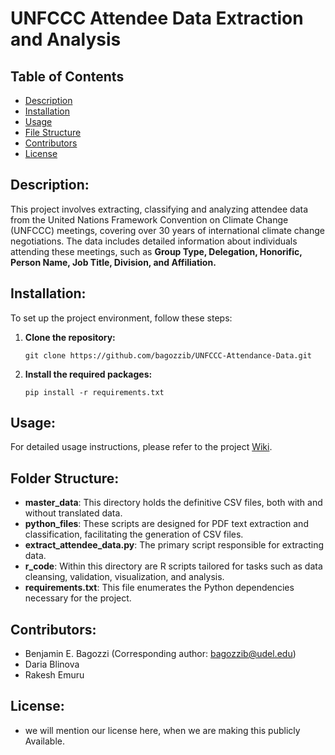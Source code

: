# UNFCCC Attendee Data Extraction and Analysis

## Table of Contents
- [Description](#description)
- [Installation](#installation)
- [Usage](#usage)
- [File Structure](#folder-structure)
- [Contributors](#contributors)
- [License](#license)


## Description:
This project involves extracting, classifying and analyzing attendee data from the United Nations Framework Convention on Climate Change (UNFCCC) meetings, covering over 30 years of international climate change negotiations. The data includes detailed information about individuals attending these meetings, such as **Group Type, Delegation, Honorific, Person Name, Job Title, Division, and Affiliation.**


## Installation:
To set up the project environment, follow these steps:

1. **Clone the repository:**
   ```
   git clone https://github.com/bagozzib/UNFCCC-Attendance-Data.git
   ```
   
2. **Install the required packages:**
   ```
   pip install -r requirements.txt
   ```

## Usage:
   For detailed usage instructions, please refer to the project [Wiki](https://github.com/bagozzib/UNFCCC-Attendance-Data/wiki).

 ## Folder Structure:
   - **master_data**: This directory holds the definitive CSV files, both with and without translated data.
   - **python_files**: These scripts are designed for PDF text extraction and classification, facilitating the generation of CSV files.
   - **extract_attendee_data.py**: The primary script responsible for extracting data.
   - **r_code**: Within this directory are R scripts tailored for tasks such as data cleansing, validation, visualization, and analysis.
   - **requirements.txt**: This file enumerates the Python dependencies necessary for the project.
 ## Contributors:
   - Benjamin E. Bagozzi (Corresponding author: bagozzib@udel.edu)
   - Daria Blinova
   - Rakesh Emuru
     
## License:
   - we will mention our license here, when we are making this publicly Available.



   
